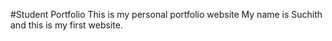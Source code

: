 #Student Portfolio
This is my personal portfolio website
My name is Suchith and this is my first website.